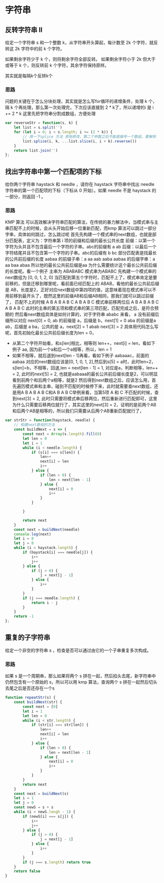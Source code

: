 # 字符串
## 反转字符串 II
给定一个字符串 s 和一个整数 k，从字符串开头算起，每计数至 2k 个字符，就反转这 2k 字符中的前 k 个字符。

如果剩余字符少于 k 个，则将剩余字符全部反转。
如果剩余字符小于 2k 但大于或等于 k 个，则反转前 k 个字符，其余字符保持原样。

其实就是每隔k个反转k个
### 思路
问题的关键在于怎么分块处理，其实就是怎么写for循环的递增条件，处理 k 个，隔 k 个再处理，那么第一次处理完，下次应该直接到 2 * k了，所以递增的i 是 i += 2 * k
这里先把字符串分割成数组，方便处理
```js
var reverseStr = function(s, k) {
    let list = s.split('')
    for (let i = 0; i < s.length; i += (2 * k)) {
        // 用一下splice 方法 原地修改，第二个参数之后不能直接传一个数组，要解构
        list.splice(i, k, ...list.slice(i, i + k).reverse())
    }
    return list.join('')
};
```
## 找出字符串中第一个匹配项的下标
给你两个字符串 haystack 和 needle ，请你在 haystack 字符串中找出 needle 字符串的第一个匹配项的下标（下标从 0 开始）。如果 needle 不是 haystack 的一部分，则返回  -1 。
### 思路
KMP 算法
可以高效解决字符串匹配的算法，在传统的暴力解法中，当模式串与主串匹配不上的时候，会从头开始后移一位重新匹配，而kmp 算法可以跳过一部分字串，具体如何跳过，怎么跳过呢
首先先构建一个模式串的next数组，也就是部分匹配表，定义为：字符串第 i 项的前缀和后缀的最长公共长度
前缀：以第一个字符为头并且不包含最后一个字符的子串。abc的前缀有 a ab
后缀：以最后一个字符结尾并且不包含第一个字符的子串。abc的后缀有 b bc
部分匹配表是找最长的公共前后缀的长度
 aabaa 的前缀子串：a aa aab aaba
 aabaa 的后缀字串：a aa baa abaa
所以他的最长公共前后缀是aa 
为什么需要统计这个最长公共前后缀的长度呢。看一个例子
主串为 ABABABC 模式串为ABABC
先构建一个模式串的next数组为 [0, 0, 1, 2, 0]
当匹配到第五个字符时，匹配不上了，模式串肯定是要前移的，但是迁移到哪里呢，看前面已经匹配上的 ABAB，看他的最长公共前后缀是 AB，长度是2，正好对应next数组中第四项的值，这意味着现在模式串可以不用前移到最开头了，既然这里的前缀AB和后缀AB相同，那我们就可以跳过前缀了，
匹配不上的时候
    A B A B A B C
    A B A B C
模式串前移两位后
    A B A B A B C
        A B A B C
此时的主串的第五项和模式串的第三项匹配，匹配完成之后，是符合预期的
然后看next数组具体是如何计算的，对于字符串 ababc 来看，
    a 没有前缀后缀所以对应 next[0] = 0, 
    ab 的前缀是 a，后缀是 b，next[1] = 0
    aba 的前缀是a ab，后缀是 a ba，公共的是 a，next[2] = 1
    abab next[3] = 2
具体用代码怎么写呢，首先初始化最长公共前后缀长度为len = 0，
- 从第二个字符开始看，和s[len]相比，相等则 len++，next[i] = len，看如下例子
        aa, 因为前一个a和后一个a相等，所以，len = 1
- 如果不相等，就后退到next[len - 1]再看，看如下例子
    aabaaac，前面的aabaa 对应的next数组应该是[0, 1, 0, 1, 2],然后到s[5] = a时，此时len=2，s[len]=b，不相等，回退,len = next[len - 1] = 1, 对应是a，判断相等，len++ = 2, 此时的next[5] = 2, 也就是aabaaa的最长公共前后缀长度是2，可以明显看到前两个和后两个a相等，就是2
然后得到next数组之后，应该怎么用，首先遍历模式串和主串，碰到不匹配的时候停下来，此时就需要查next数组，还是用A B A B A B C和A B A B C举例来看，当第5项 A 和 C 不匹配的时候，查到next[3] = 2, 此时只需要将模式串后移两位，然后重新进行匹配即可，这里为什么只需要后移两位就行了，其实这里的next[3] = 2，证明的是前两个AB和后两个AB是相等的，所以我们只需要从后两个AB重新匹配就行了，
```js
var strStr = function(haystack, needle) {
    // 构建next数组的方法
    const buildNext = s => {
        const next = Array(s.length).fill(0)
        let len = 0
        let i = 1
        while (i < needle.length) {
            if (s[i] === s[len]) {
                len++
                next[i] = len
                i++
            } else {
                if (len > 0) {
                    len = next[len - 1]
                } else {
                    next[i] = 0
                    i++
                }
            }

        }

        return next
    }
    const next = buildNext(needle)
    console.log(next)
    let i = 0
    let j = 0
    while (i < haystack.length) {
        if (haystack[i] === needle[j]) {
            i++
            j++
        } else {
            if (j > 0) {
                j = next[j - 1]
            } else {
                i++
            }
        }
        if (j === needle.length) {
            return i - j
        }
    }
    return -1
};
```
## 重复的子字符串
给定一个非空的字符串 s ，检查是否可以通过由它的一个子串重复多次构成。
### 思路
如果 s 是一个周期串，那么如果将两个 s 拼在一起，然后掐头去尾，新字符串中仍然包含有一个原始的 s，所以可以用 kmp 算法，查询两个 s 拼在一起然后切头去尾之后是否还存在一个s
```js
function repeatStr(s) {
    const buildNext(str) {
        const next = [0]
        let i = 1
        let len = 0
        while (i < str.length) {
            if (str[i] === str[len]) {
                len++
                next[i] = len
                i++
            } else {
                if (len > 0) {
                    len = next[len - 1]
                } else {
                    next[i] = 0
                    i++
                }
            }
        }
        return next
    }
    const next = buildNext(s)
    let i = 1
    let j = 0
    const newS = s + s
    while (i < newS.lengh - 1) {
        if (newS[i] === s[j]) {
            i++
            j++
        } else {
            if (j > 0) {
                j = next[j - 1]
            } else {
                i++
            }
        }
        if (j === s.length) return true
    }
    return false 
}
```